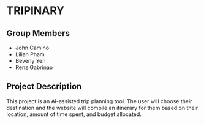 # TRIPINARY

## Group Members
- John Camino
- Lilian Pham
- Beverly Yen
- Renz Gabrinao

## Project Description
This project is an AI-assisted trip planning tool. The user will choose their destination and the website will compile an itinerary for them based on their location, amount of time spent, and budget allocated.